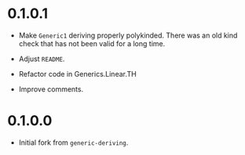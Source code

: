 # 0.1.0.1
* Make `Generic1` deriving properly polykinded. There was an old kind check
  that has not been valid for a long time.

* Adjust `README`.

* Refactor code in Generics.Linear.TH

* Improve comments.
# 0.1.0.0
* Initial fork from `generic-deriving`.
